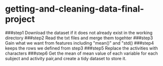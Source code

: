 # getting-and-cleaning-data-final-project
###step1 Download the dataset if it does not already exist in the working directory
###step2 Read the txt files and merge them togehter
###step3 Gain what we want from features including  "mean()" and "std()
###step4 keeps the rows we defined from step3
###step5 Replace the activities with characters
###step6 Get the mean of mean value of each variable for each subject and activity pair,and create a tidy dataset to store it. 
